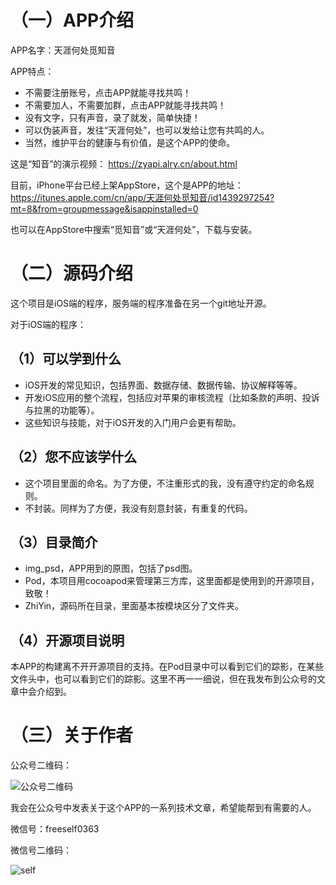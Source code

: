 # （一）APP介绍

APP名字：天涯何处觅知音

APP特点：
- 不需要注册账号，点击APP就能寻找共鸣！
- 不需要加人，不需要加群，点击APP就能寻找共鸣！
- 没有文字，只有声音，录了就发，简单快捷！
- 可以伪装声音，发往“天涯何处”，也可以发给让您有共鸣的人。
- 当然，维护平台的健康与有价值，是这个APP的使命。

这是“知音”的演示视频：
<https://zyapi.alry.cn/about.html>

目前，iPhone平台已经上架AppStore，这个是APP的地址：
<https://itunes.apple.com/cn/app/天涯何处觅知音/id1439297254?mt=8&from=groupmessage&isappinstalled=0>

也可以在AppStore中搜索“觅知音”或“天涯何处”，下载与安装。

# （二）源码介绍

这个项目是iOS端的程序，服务端的程序准备在另一个git地址开源。

对于iOS端的程序：

## （1）可以学到什么
- iOS开发的常见知识，包括界面、数据存储、数据传输、协议解释等等。
- 开发iOS应用的整个流程，包括应对苹果的审核流程（比如条款的声明、投诉与拉黑的功能等）。
- 这些知识与技能，对于iOS开发的入门用户会更有帮助。

## （2）您不应该学什么
- 这个项目里面的命名。为了方便，不注重形式的我，没有遵守约定的命名规则。
- 不封装。同样为了方便，我没有刻意封装，有重复的代码。

## （3）目录简介
- img_psd，APP用到的原图，包括了psd图。
- Pod，本项目用cocoapod来管理第三方库，这里面都是使用到的开源项目，致敬！
- ZhiYin，源码所在目录，里面基本按模块区分了文件夹。

## （4）开源项目说明
本APP的构建离不开开源项目的支持。在Pod目录中可以看到它们的踪影，在某些文件头中，也可以看到它们的踪影。这里不再一一细说，但在我发布到公众号的文章中会介绍到。

# （三）关于作者

公众号二维码：

![公众号二维码](https://thumbnail0.baidupcs.com/thumbnail/a171144189a99ce43885e9735d63b576?fid=1215413511-250528-508086619457085&time=1542351600&rt=sh&sign=FDTAER-DCb740ccc5511e5e8fedcff06b081203-xHr8GDzsGC0GOVyy6s8g7fbuwUA%3D&expires=8h&chkv=0&chkbd=0&chkpc=&dp-logid=7413305775998695158&dp-callid=0&size=c500_u500&quality=100&vuk=-&ft=video)

我会在公众号中发表关于这个APP的一系列技术文章，希望能帮到有需要的人。

微信号：freeself0363

微信号二维码：

![self](https://thumbnail0.baidupcs.com/thumbnail/a5cbbb5e2149b2a58f7b9b195bd87ce1?fid=1215413511-250528-383996165912285&time=1542351600&rt=sh&sign=FDTAER-DCb740ccc5511e5e8fedcff06b081203-wXbPLMmmbRzEzsh9wIEes19i6SA%3D&expires=8h&chkv=0&chkbd=0&chkpc=&dp-logid=7413348677602935155&dp-callid=0&size=c500_u500&quality=100&vuk=-&ft=video)


